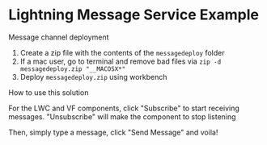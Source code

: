 # Lightning Message Service Example

Message channel deployment

1) Create a zip file with the contents of the `messagedeploy` folder
2) If a mac user, go to terminal and remove bad files via `zip -d messagedeploy.zip "__MACOSX*"`
3) Deploy `messagedeploy.zip` using workbench

How to use this solution

For the LWC and VF components, click "Subscribe" to start receiving messages. "Unsubscribe" will make the component to stop listening

Then, simply type a message, click "Send Message" and voila!

